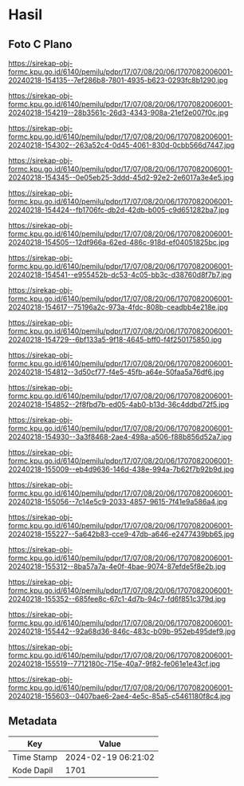# Hasil

## Foto C Plano

https://sirekap-obj-formc.kpu.go.id/6140/pemilu/pdpr/17/07/08/20/06/1707082006001-20240218-154135--7ef286b8-7801-4935-b623-0293fc8b1290.jpg

https://sirekap-obj-formc.kpu.go.id/6140/pemilu/pdpr/17/07/08/20/06/1707082006001-20240218-154219--28b3561c-26d3-4343-908a-21ef2e007f0c.jpg

https://sirekap-obj-formc.kpu.go.id/6140/pemilu/pdpr/17/07/08/20/06/1707082006001-20240218-154302--263a52c4-0d45-4061-830d-0cbb566d7447.jpg

https://sirekap-obj-formc.kpu.go.id/6140/pemilu/pdpr/17/07/08/20/06/1707082006001-20240218-154345--0e05eb25-3ddd-45d2-92e2-2e6017a3e4e5.jpg

https://sirekap-obj-formc.kpu.go.id/6140/pemilu/pdpr/17/07/08/20/06/1707082006001-20240218-154424--fb1706fc-db2d-42db-b005-c9d651282ba7.jpg

https://sirekap-obj-formc.kpu.go.id/6140/pemilu/pdpr/17/07/08/20/06/1707082006001-20240218-154505--12df966a-62ed-486c-918d-ef04051825bc.jpg

https://sirekap-obj-formc.kpu.go.id/6140/pemilu/pdpr/17/07/08/20/06/1707082006001-20240218-154541--e955452b-dc53-4c05-bb3c-d38760d8f7b7.jpg

https://sirekap-obj-formc.kpu.go.id/6140/pemilu/pdpr/17/07/08/20/06/1707082006001-20240218-154617--75196a2c-973a-4fdc-808b-ceadbb4e218e.jpg

https://sirekap-obj-formc.kpu.go.id/6140/pemilu/pdpr/17/07/08/20/06/1707082006001-20240218-154729--6bf133a5-9f18-4645-bff0-f4f250175850.jpg

https://sirekap-obj-formc.kpu.go.id/6140/pemilu/pdpr/17/07/08/20/06/1707082006001-20240218-154812--3d50cf77-f4e5-45fb-a64e-50faa5a76df6.jpg

https://sirekap-obj-formc.kpu.go.id/6140/pemilu/pdpr/17/07/08/20/06/1707082006001-20240218-154852--2f8fbd7b-ed05-4ab0-b13d-36c4ddbd72f5.jpg

https://sirekap-obj-formc.kpu.go.id/6140/pemilu/pdpr/17/07/08/20/06/1707082006001-20240218-154930--3a3f8468-2ae4-498a-a506-f88b856d52a7.jpg

https://sirekap-obj-formc.kpu.go.id/6140/pemilu/pdpr/17/07/08/20/06/1707082006001-20240218-155009--eb4d9636-146d-438e-994a-7b62f7b92b9d.jpg

https://sirekap-obj-formc.kpu.go.id/6140/pemilu/pdpr/17/07/08/20/06/1707082006001-20240218-155056--7c14e5c9-2033-4857-9615-7f41e9a586a4.jpg

https://sirekap-obj-formc.kpu.go.id/6140/pemilu/pdpr/17/07/08/20/06/1707082006001-20240218-155227--5a642b83-cce9-47db-a646-e2477439bb65.jpg

https://sirekap-obj-formc.kpu.go.id/6140/pemilu/pdpr/17/07/08/20/06/1707082006001-20240218-155312--8ba57a7a-4e0f-4bae-9074-87efde5f8e2b.jpg

https://sirekap-obj-formc.kpu.go.id/6140/pemilu/pdpr/17/07/08/20/06/1707082006001-20240218-155352--685fee8c-67c1-4d7b-94c7-fd6f851c379d.jpg

https://sirekap-obj-formc.kpu.go.id/6140/pemilu/pdpr/17/07/08/20/06/1707082006001-20240218-155442--92a68d36-846c-483c-b09b-952eb495def9.jpg

https://sirekap-obj-formc.kpu.go.id/6140/pemilu/pdpr/17/07/08/20/06/1707082006001-20240218-155519--7712180c-715e-40a7-9f82-fe061e1e43cf.jpg

https://sirekap-obj-formc.kpu.go.id/6140/pemilu/pdpr/17/07/08/20/06/1707082006001-20240218-155603--0407bae6-2ae4-4e5c-85a5-c5461180f8c4.jpg


## Metadata

| Key        | Value               |
| ---------- | ------------------- |
| Time Stamp | 2024-02-19 06:21:02 |
| Kode Dapil | 1701                |



